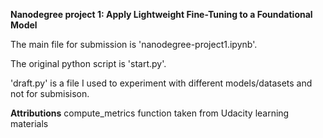 **Nanodegree project 1: Apply Lightweight Fine-Tuning to a Foundational Model**

The main file for submission is 'nanodegree-project1.ipynb'.

The original python script is 'start.py'.

'draft.py' is a file I used to experiment with different models/datasets and not for submisison. 

**Attributions** 
compute_metrics function taken from Udacity learning materials 
